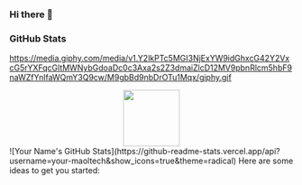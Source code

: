 ### Hi there 👋

### GitHub Stats

https://media.giphy.com/media/v1.Y2lkPTc5MGI3NjExYW9idGhxcG42Y2VxcG5rYXFqcGltMWNybGdoaDc0c3Axa2s2Z3dmaiZlcD12MV9pbnRlcm5hbF9naWZfYnlfaWQmY3Q9cw/M9gbBd9nbDrOTu1Mqx/giphy.gif

<div id="header" align="center">
  <img src="https://media.giphy.com/media/M9gbBd9nbDrOTu1Mqx/giphy.gif" width="100"/>
</div>
![Your Name's GitHub Stats](https://github-readme-stats.vercel.app/api?username=your-maoltech&show_icons=true&theme=radical)
Here are some ideas to get you started:

